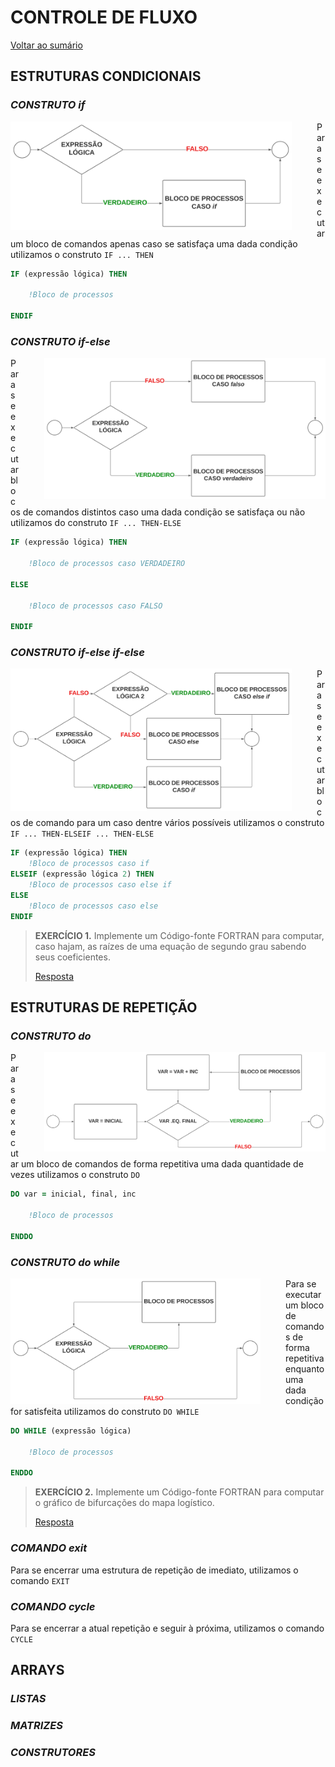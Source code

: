# **CONTROLE DE FLUXO**

[Voltar ao sumário](../../README.md)
## **ESTRUTURAS CONDICIONAIS**

### ***CONSTRUTO*** *if*

<div style = "display: flex-box;width: 300">
  <img style = "width: 450px; margin-right: 2.5rem;" align = "left" src="./images/Construto IF.svg">
</div>

Para se executar um bloco de comandos apenas caso se satisfaça uma dada condição utilizamos o construto `IF ... THEN`

```fortran
IF (expressão lógica) THEN

    !Bloco de processos

ENDIF
```

### ***CONSTRUTO*** *if-else*

<div style = "display: flex-box;width: 300">
  <img style = "width: 450px; margin-left: 2.5rem;" align = "right" src="./images/Construto IF-ELSE.svg">
</div>

Para se executar blocos de comandos distintos caso uma dada condição se satisfaça ou não utilizamos do construto `IF ... THEN-ELSE`

```fortran
IF (expressão lógica) THEN

    !Bloco de processos caso VERDADEIRO

ELSE

    !Bloco de processos caso FALSO

ENDIF
```

### ***CONSTRUTO*** *if-else if-else*

<div style = "display: flex-box;width: 300">
  <img style = "width: 450px; margin-right: 2.5rem;" align = "left" src="./images/Construto IF-ELSEIF-ELSE.svg">
</div>

Para se executar blocos de comando para um caso dentre vários possíveis utilizamos o construto `IF ... THEN-ELSEIF ... THEN-ELSE`

```fortran
IF (expressão lógica) THEN
    !Bloco de processos caso if
ELSEIF (expressão lógica 2) THEN
    !Bloco de processos caso else if
ELSE
    !Bloco de processos caso else
ENDIF
```

> **EXERCÍCIO 1.** Implemente um Código-fonte FORTRAN para computar, caso hajam, as raízes de uma equação de segundo grau sabendo seus coeficientes.
>
>[Resposta](./programas/equacao_2grau.f90)

## **ESTRUTURAS DE REPETIÇÃO**

### ***CONSTRUTO*** *do*

<div style = "display: flex-box;width: 300">
  <img style = "width: 450px; margin-left: 2.5rem;" align = "right" src="./images/Construto DO.svg">
</div>

Para se executar um bloco de comandos de forma repetitiva uma dada quantidade de vezes utilizamos o construto `DO`

```fortran
DO var = inicial, final, inc

    !Bloco de processos

ENDDO
```

### ***CONSTRUTO*** *do while*

<div style = "display: flex-box;width: 300">
  <img style = "width: 400px; margin-right: 2.5rem;" align = "left" src="./images/Construto WHILE.svg">
</div>

Para se executar um bloco de comandos de forma repetitiva enquanto uma dada condição for satisfeita utilizamos do construto `DO WHILE`

```fortran
DO WHILE (expressão lógica)

    !Bloco de processos

ENDDO
```

> **EXERCÍCIO 2.** Implemente um Código-fonte FORTRAN para computar o gráfico de bifurcações do mapa logístico.
>
>[Resposta](./programas/mapa_logistico.f90)
>
### ***COMANDO*** *exit*

Para se encerrar uma estrutura de repetição de imediato, utilizamos o comando `EXIT`

### ***COMANDO*** *cycle*

Para se encerrar a atual repetição e seguir à próxima, utilizamos o comando `CYCLE`

## **ARRAYS**

### ***LISTAS***

### ***MATRIZES***

### ***CONSTRUTORES***
